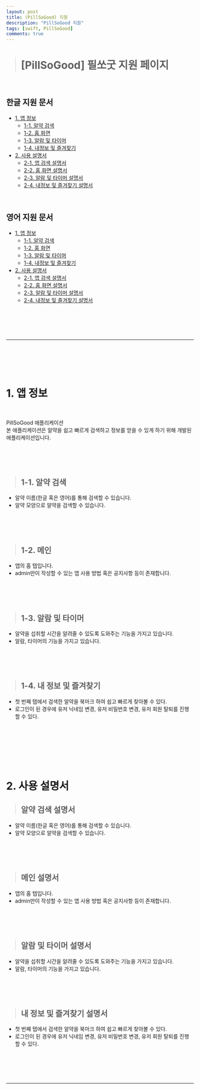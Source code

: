 ```yaml
---
layout: post
title: (PillSoGood) 지원
description: "PillSoGood 지원"
tags: [swift, PillSoGood]
comments: true
---
```


> # [PillSoGood] 필쏘굿 지원 페이지

<br>

## 한글 지원 문서  
 - [1. 앱 정보](#1.-앱-정보)  
    - [1-1. 알약 검색](##1-1.-알약-검색)
    - [1-2. 홈 화면](##1-2.-메인)
    - [1-3. 알람 및 타이머](##1-3.-알람-및-타이머)
    - [1-4. 내정보 및 즐겨찾기](##1-4.-내-정보-및-즐겨찾기)
 - [2. 사용 설명서](#2.-사용-설명서)  
    - [2-1. 앱 검색 설명서](##2-1.-알약-검색-설명서)
    - [2-2. 홈 화면 설명서](##2-2.-메인-탭-설명서)
    - [2-3. 알람 및 타이머 설명서](##2-3.-알람-및-타이머-설명서)
    - [2-4. 내정보 및 즐겨찾기 설명서](##2-4.-내-정보-및-즐겨찾기-설명서)

<br>

## 영어 지원 문서  
 - [1. 앱 정보](#1.-앱-정보)  
    - [1-1. 알약 검색](##1-1.-알약-검색)
    - [1-2. 홈 화면](##1-2.-메인)
    - [1-3. 알람 및 타이머](##1-3.-알람-및-타이머)
    - [1-4. 내정보 및 즐겨찾기](##1-4.-내-정보-및-즐겨찾기)
 - [2. 사용 설명서](#2.-사용-설명서)  
    - [2-1. 앱 검색 설명서](##2-1.-알약-검색-설명서)
    - [2-2. 홈 화면 설명서](##2-2.-메인-탭-설명서)
    - [2-3. 알람 및 타이머 설명서](##2-3.-알람-및-타이머-설명서)
    - [2-4. 내정보 및 즐겨찾기 설명서](##2-4.-내-정보-및-즐겨찾기-설명서)

<br>
<br>
<br>
<br>
<hr>
<br>
<br>
<br>
<br>

# 1. 앱 정보

<br>

PillSoGood 애플리케이션  
본 애플리케이션은 알약을 쉽고 빠르게 검색하고 정보를 얻을 수 있게 하기 위해 개발된 애플리케이션입니다.  

<br>
<br>
<br>

>  ## 1-1. 알약 검색

 - 알약 이름(한글 혹은 영어)를 통해 검색할 수 있습니다.  
 - 알약 모양으로 알약을 검색할 수 있습니다.

<br>
<br>
<br>

> ## 1-2. 메인

 - 앱의 홈 탭입니다.
 - admin만이 작성할 수 있는 앱 사용 방법 혹은 공지사항 등이 존재합니다.

<br>
<br>
<br>

> ## 1-3. 알람 및 타이머

 - 알약을 섭취할 시간을 알려줄 수 있도록 도와주는 기능을 가지고 있습니다.
 - 알람, 타이머의 기능을 가지고 있습니다.

<br>
<br>
<br>

> ## 1-4. 내 정보 및 즐겨찾기

 - 첫 번째 탭에서 검색한 알약을 북마크 하여 쉽고 빠르게 찾아볼 수 있다.
 - 로그인이 된 경우에 유저 닉네임 변경, 유저 비밀번호 변경, 유저 회원 탈퇴를 진행할 수 있다.

<br>
<br>
<br>
<br>
<br>
<br>

# 2. 사용 설명서

>  ## 알약 검색 설명서

 - 알약 이름(한글 혹은 영어)를 통해 검색할 수 있습니다.  
 - 알약 모양으로 알약을 검색할 수 있습니다.

<br>
<br>
<br>

> ## 메인 설명서

 - 앱의 홈 탭입니다.
 - admin만이 작성할 수 있는 앱 사용 방법 혹은 공지사항 등이 존재합니다.

<br>
<br>
<br>

> ## 알람 및 타이머 설명서

 - 알약을 섭취할 시간을 알려줄 수 있도록 도와주는 기능을 가지고 있습니다.
 - 알람, 타이머의 기능을 가지고 있습니다.

<br>
<br>
<br>

> ## 내 정보 및 즐겨찾기 설명서

 - 첫 번째 탭에서 검색한 알약을 북마크 하여 쉽고 빠르게 찾아볼 수 있다.
 - 로그인이 된 경우에 유저 닉네임 변경, 유저 비밀번호 변경, 유저 회원 탈퇴를 진행할 수 있다.


<br>
<br>
<br>
<br>
<hr>
<br>
<br>
<br>
<br>

<!-- 영어 문서

PillSoGood 애플리케이션  
본 애플리케이션은 알약을 쉽고 빠르게 검색하고 정보를 얻을 수 있게 하기 위해 개발된 애플리케이션입니다.  

# search Pill

<br>
<br>
<br>

# main Tab

<br>
<br>
<br>

# alarm & timer

<br>
<br>
<br>

# bookmark & profile -->